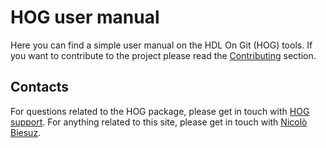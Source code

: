 # HOG user manual

Here you can find a simple user manual on the HDL On Git (HOG) tools.
If you want to contribute to the project please read the [Contributing](../99-Contributing/index.md) section.

## Contacts

For questions related to the HOG package, please get in touch with [HOG support](mailto:hog@cern.ch).
For anything related to this site, please get in touch with [Nicolò Biesuz](mailto:nbiesuz@cern.ch).

